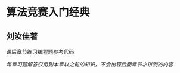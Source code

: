 <h1> 算法竞赛入门经典 </h1>
<h2> 刘汝佳著 </h2>




<p> 课后章节练习编程题参考代码 </p>

<p> <i>每章习题解答仅用到本章以之前的知识，不会出现后面章节才讲到的内容</i></p>
